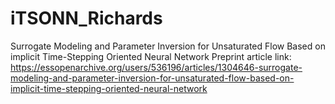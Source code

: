 # iTSONN_Richards
Surrogate Modeling and Parameter Inversion for Unsaturated Flow Based on implicit Time-Stepping Oriented Neural Network 
Preprint article link: https://essopenarchive.org/users/536196/articles/1304646-surrogate-modeling-and-parameter-inversion-for-unsaturated-flow-based-on-implicit-time-stepping-oriented-neural-network
